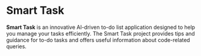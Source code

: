 # Smart Task

**Smart Task** is an innovative AI-driven to-do list application designed to help you manage your tasks efficiently. The Smart Task project provides tips and guidance for to-do tasks and offers useful information about code-related queries.
